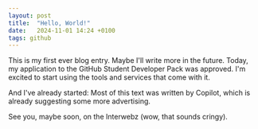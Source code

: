 ```yaml
---
layout: post
title:  "Hello, World!"
date:   2024-11-01 14:24 +0100
tags: github
---
```

This is my first ever blog entry. Maybe I'll write more in the future. Today, my application to the GitHub Student Developer Pack was approved. I'm excited to start using the tools and services that come with it.

And I've already started: Most of this text was written by Copilot, which is already suggesting some more advertising.

See you, maybe soon, on the Interwebz (wow, that sounds cringy).